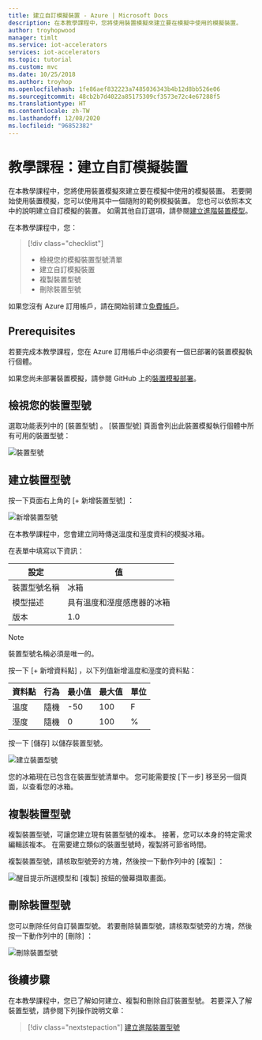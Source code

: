 ```yaml
---
title: 建立自訂模擬裝置 - Azure | Microsoft Docs
description: 在本教學課程中，您將使用裝置模擬來建立要在模擬中使用的模擬裝置。
author: troyhopwood
manager: timlt
ms.service: iot-accelerators
services: iot-accelerators
ms.topic: tutorial
ms.custom: mvc
ms.date: 10/25/2018
ms.author: troyhop
ms.openlocfilehash: 1fe86aef832223a7485036343b4b12d8bb526e06
ms.sourcegitcommit: 48cb2b7d4022a85175309cf3573e72c4e67288f5
ms.translationtype: HT
ms.contentlocale: zh-TW
ms.lasthandoff: 12/08/2020
ms.locfileid: "96852382"
---
```

# <a name="tutorial-create-a-custom-simulated-device"></a>教學課程：建立自訂模擬裝置

在本教學課程中，您將使用裝置模擬來建立要在模擬中使用的模擬裝置。 若要開始使用裝置模擬，您可以使用其中一個隨附的範例模擬裝置。 您也可以依照本文中的說明建立自訂模擬的裝置。 如需其他自訂選項，請參閱[建立進階裝置模型](iot-accelerators-device-simulation-advanced-device.md)。

在本教學課程中，您：

>[!div class="checklist"]
> * 檢視您的模擬裝置型號清單
> * 建立自訂模擬裝置
> * 複製裝置型號
> * 刪除裝置型號

如果您沒有 Azure 訂用帳戶，請在開始前建立[免費帳戶](https://azure.microsoft.com/free/?WT.mc_id=A261C142F)。

## <a name="prerequisites"></a>Prerequisites

若要完成本教學課程，您在 Azure 訂用帳戶中必須要有一個已部署的裝置模擬執行個體。

如果您尚未部署裝置模擬，請參閱 GitHub 上的[裝置模擬部署](https://github.com/Azure/device-simulation-dotnet/blob/master/README.md)。

## <a name="view-your-device-models"></a>檢視您的裝置型號

選取功能表列中的 [裝置型號]  。 [裝置型號]  頁面會列出此裝置模擬執行個體中所有可用的裝置型號：

![裝置型號](media/iot-accelerators-device-simulation-create-custom-device/devicemodelnav.png)

## <a name="create-a-device-model"></a>建立裝置型號

按一下頁面右上角的 [+ 新增裝置型號]  ：

![新增裝置型號](media/iot-accelerators-device-simulation-create-custom-device/devicemodels.png)

在本教學課程中，您會建立同時傳送溫度和溼度資料的模擬冰箱。

在表單中填寫以下資訊：

| 設定             | 值                                                |
| ------------------- | ---------------------------------------------------- |
| 裝置型號名稱   | 冰箱                                         |
| 模型描述   | 具有溫度和溼度感應器的冰箱 |
| 版本             | 1.0                                                  |

> [!NOTE]
> 裝置型號名稱必須是唯一的。

按一下 [+ 新增資料點]  ，以下列值新增溫度和溼度的資料點：

| 資料點          | 行為        | 最小值 | 最大值 | 單位 |
| ------------------- | --------------- | --------- | --------- | ---- |
| 溫度         | 隨機          | -50       | 100       | F    |
| 溼度            | 隨機          | 0         | 100       | %    |

按一下 [儲存]  以儲存裝置型號。

![建立裝置型號](media/iot-accelerators-device-simulation-create-custom-device/adddevicemodel.png)

您的冰箱現在已包含在裝置型號清單中。 您可能需要按 [下一步]  移至另一個頁面，以查看您的冰箱。

## <a name="clone-a-device-model"></a>複製裝置型號

複製裝置型號，可讓您建立現有裝置型號的複本。 接著，您可以本身的特定需求編輯該複本。 在需要建立類似的裝置型號時，複製將可節省時間。

複製裝置型號，請核取型號旁的方塊，然後按一下動作列中的 [複製]  ：

![醒目提示所選模型和 [複製] 按鈕的螢幕擷取畫面。](media/iot-accelerators-device-simulation-create-custom-device/clonedevice.png)

## <a name="delete-a-device-model"></a>刪除裝置型號

您可以刪除任何自訂裝置型號。 若要刪除裝置型號，請核取型號旁的方塊，然後按一下動作列中的 [刪除]  ：

![刪除裝置型號](media/iot-accelerators-device-simulation-create-custom-device/deletedevice.png)

## <a name="next-steps"></a>後續步驟

在本教學課程中，您已了解如何建立、複製和刪除自訂裝置型號。 若要深入了解裝置型號，請參閱下列操作說明文章：

> [!div class="nextstepaction"]
> [建立進階裝置型號](iot-accelerators-device-simulation-advanced-device.md)
